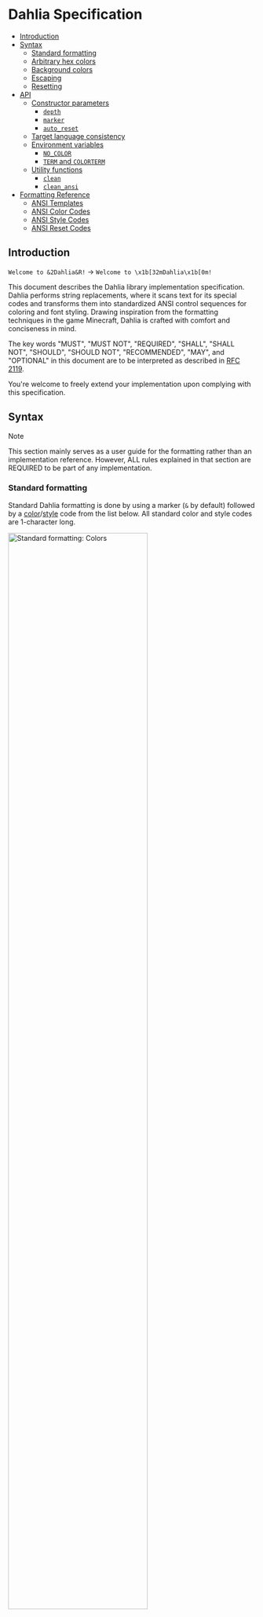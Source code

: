 # Dahlia Specification

- [Introduction](#introduction)
- [Syntax](#syntax)
  - [Standard formatting](#standard-formatting)
  - [Arbitrary hex colors](#arbitrary-hex-colors)
  - [Background colors](#background-colors)
  - [Escaping](#escaping)
  - [Resetting](#resetting)
- [API](#api)
  - [Constructor parameters](#constructor-parameters)
    - [`depth`](#depth)
    - [`marker`](#marker)
    - [`auto_reset`](#auto_reset)
  - [Target language consistency](#target-language-consistency)
  - [Environment variables](#environment-variables)
    - [`NO_COLOR`](#no_color)
    - [`TERM` and `COLORTERM`](#term-and-colorterm)
  - [Utility functions](#utility-functions)
    - [`clean`](#clean)
    - [`clean_ansi`](#clean_ansi)
- [Formatting Reference](#formatting-reference)
  - [ANSI Templates](#ansi-templates)
  - [ANSI Color Codes](#ansi-color-codes)
  - [ANSI Style Codes](#ansi-style-codes)
  - [ANSI Reset Codes](#ansi-reset-codes)


## Introduction

`Welcome to &2Dahlia&R!` → `Welcome to \x1b[32mDahlia\x1b[0m!`

This document describes the Dahlia library implementation specification. Dahlia
performs string replacements, where it scans text for its special codes and
transforms them into standardized ANSI control sequences for coloring and font
styling. Drawing inspiration from the formatting techniques in the game
Minecraft, Dahlia is crafted with comfort and conciseness in mind.

The key words "MUST", "MUST NOT", "REQUIRED", "SHALL", "SHALL NOT", "SHOULD",
"SHOULD NOT", "RECOMMENDED", "MAY", and "OPTIONAL" in this document are to be
interpreted as described in [RFC 2119](https://tools.ietf.org/html/rfc2119).

You're welcome to freely extend your implementation upon complying with this 
specification.


## Syntax

> [!note]
> This section mainly serves as a user guide for the formatting rather than an
> implementation reference. However, ALL rules explained in that section are
> REQUIRED to be part of any implementation.


### Standard formatting

Standard Dahlia formatting is done by using a marker (`&` by default) followed
by a [color](#ansi-color-codes)/[style](#ansi-style-codes) code from the list
below. All standard color and style codes are 1-character long.

<!--
In:  &0black &1blue &2green &3cyan
     &4red &5purple &6orange &7light gray
     &8gray &9light blue &alime &bturquoise
     &clight red &dpink &eyellow &fwhite
Out: black blue green cyan
     red purple orange light gray
     gray light blue lime turquoise
     light red pink yellow white
-->
<img alt="Standard formatting: Colors" src="assets/standard-colors.png" style="width: 75%">
<!--
In:  &hhide &iinverse &jdim &kblink
     &lbold &mstrikethrough &nunderline &oitalic
Out: hide inverse dim blink
     bold strikethrough underline italic
-->
<img alt="Standard formatting: Styles" src="assets/styles.png" style="width: 75%">

> [!note]
> The second image omits reset codes for brevity. To achieve the same output,
> the input would have to be
> ```
> &hhide&R &iinverse&R &jdim&R &kblink&R
> &lbold&R &mstrikethrough&R &nunderline&R &oitalic
> ```


### Arbitrary hex colors

Any color can be used by using the `&#XXXXXX;` syntax, where `XXXXXX` is a
6-digit hexadecimal code. Shorthand codes like `&#09c;` (equivalent to
`&#0099cc;`) are allowed.

<!--
In:  #&816adb;medium purple!
Out: medium purple!
-->
<img alt="Arbitrary hex color example" src="assets/hex-colors.png" style="width: 75%">


### Background colors

All colors can be applied to the background instead of the text by appending a
`~` to the marker. For instance, `&~4` sets a red background.

<!--
In:  &9light blue foreground
Out: light blue foreground

In:  &~9light blue background
Out: light blue background
-->
<img alt="Background color example" src="assets/background.png" style="width: 75%">


### Escaping

The underscore serves as an escape code for Dahlia: `&_` gets converted to `&`.

<!--
In:  &_4 gives &4red
Out: &4 gives red
-->
<img alt="Escaping example" src="assets/escaping.png" style="width: 75%">


### Resetting

Applied formatting can be removed by using [reset codes](#ansi-reset-codes).
`&R` resets all formatting, while `&r` codes reset specific formats, e.g. `&rl`
removes the bold formatting.

<!--
In:  &e&nunderlined&rn yellow
Out: underlined yellow
-->
<img alt="Resetting example" src="assets/resetting.png" style="width: 75%">


## API

Depending on your target language, the following may either be a struct with
standalone functions or a class with methods.

The base struct/class SHOULD be named `Dahlia` and SHALL accept the following
parameters in its constructor (in order):
* [`depth`](#depth)
* [`marker`](#marker)
* [`auto_reset`](#auto_reset)

The methods/functions MUST include the following:
* `convert(self: Dahlia, string: String) -> String`: converts a Dahlia-formatted
  string to ANSI (based on the instance's settings)
* `input(self: Dahlia, prompt: String) -> String`: converts and prints a
  Dahlia-formatted prompt and reads a line from stdin
* `print(self: Dahlia, ...) -> None`: converts and prints its input (for details
  on parameters see [Target language consistency](#target-language-consistency))


### Constructor parameters

#### `depth`

The `depth` parameter refers to color depth (2³, 2⁴, 2⁸ or 2²⁴ colors). All four
depths MUST be supported.

At least one of the following data types SHOULD be allowed to represent the
depth:
* enum members
    ```rs
    enum Depth {
      TTY     // 3-bit
      LOW     // 4-bit
      MEDIUM  // 8-bit
      HIGH    // 24-bit
    }
    ```
* strings (one of `"tty"`, `"low"`, `"medium"`, `"high"`, all case-insensitive)
* integers (one of `3`, `4`, `8`, `24`)

This parameter SHOULD be as flexible as possible and so implementations SHOULD
allow mixing these types (e.g. `Dahlia(depth: Depth.HIGH)` and
`Dahlia(depth: "high")` would both be allowed and mean the same thing). If the
target language only allows one data type as input, the preference is enums >
integers > strings (or integers > strings if enums don't exist or are
inconvenient to use in the target language).

By default, the depth SHOULD be automatically determined based on the
[`TERM` and `COLORTERM` environment variables](#term-and-colorterm). This
behavior (and thus the default value) MUST[^1] be represented by a null value if
one can be supplied in the target language (e.g. through a type union or an
option type). Otherwise, the aforementioned data types MUST accept an additional
`Depth.AUTO`, `"auto"`, or `0` value, respectively.


#### `marker`

The `marker` parameter specifies the character used to mark the beginning of a
Dahlia formatting code. It MUST be a single character and MUST[^1] default to
`&`.


#### `auto_reset`

The `auto_reset` parameter specifies whether the full-reset code (`\033[0m`;
`&R` by default) should be automatically appended to the end of the string if
not present yet. It MUST be a boolean value and MUST[^1] default to true.

[^1]: Only applies to languages that allow default parameter values.


### Target language consistency

To feel native and intuitive within the context of respective programming
languages, Dahlia implementations SHOULD aim to align with the conventions of
and built-in solutions provided by the target language.

For example, when implementing the `print` method/function in Python, it SHOULD
accept `end`, `file`, `flush`, and `sep` parameters so that it's easier to move
from the built-in `print` function.

Similarly, languages providing multiple variants of print functions (e.g.
`print`, `println`, `printf`) SHOULD have them mirrored in the Dahlia
implementation (cf. [`dahlia-rs`](https://github.com/dahlia-lib/dahlia-rs) with
its `dprint!` and `dprintln!` macros).

Finally, all identifiers SHOULD follow the naming conventions of the target
language. For instance, the utility function [`clean_ansi`](#clean_ansi) SHOULD
be named `cleanAnsi` when implemented in Java, since functions use `camelCase`
there by convention. In cases where there's no prevalent style guide, you're
free to pick the style you find most fitting.


### Environment variables

#### `NO_COLOR`

All implementations MUST comply with [the `NO_COLOR` standard](https://no-color)
and support its environment variable. A simple way to implement it is to use
the [`clean` utility function](#clean):

```rs
// pseudocode

fn convert(self: Dahlia, string: String) -> String {
    if no_color {
        return clean(string);
    }
    // actual processing
}
```


#### `TERM` and `COLORTERM`

When `depth` is set to auto, the `TERM` and `COLORTERM` environment variables
SHOULD be used to determine the color depth. The following values SHOULD be
recognized (as regexes):

##### `COLORTERM` (24-bit)
* `truecolor`
* `24bit`

##### `TERM`
* `dumb` → same as `NO_COLOR=1`
* anything containing `24-?bit` → `24-bit`
* `terminator` → `24-bit`
* `mosh` → `24-bit`
* anything containing `256` → `8-bit`

If none of the above match, the depth SHOULD default to `4-bit`.

Reading `COLORTERM` is preferred over `TERM` when set.


### Utility functions

#### `clean`

The `clean(string, marker)` utility function MUST strip away all Dahlia codes
from a string, except for the `&_` escape code which SHALL be processed as
usual. The `marker` parameter MUST follow the same rules as the regular
[`marker`](#marker) parameter.
```rs
clean("&_4 gives &4red")
// -> "&4 gives red"
clean("&4 gives §4red", marker="§")
// -> "&4 gives red"
```


#### `clean_ansi`

The `clean_ansi(string)` utility function MUST strip away all ANSI codes from a
string:
```rs
clean_ansi("\x1b[34mDahlia\x1b[0m")
// -> Dahlia
```
The following regex can be used to match ANSI codes:
<!--
Taken from ansi-regex, which is licensed as follows:

MIT License

Copyright (c) Sindre Sorhus <sindresorhus@gmail.com> (https://sindresorhus.com)

Permission is hereby granted, free of charge, to any person obtaining a copy of
this software and associated documentation files (the "Software"), to deal in
the Software without restriction, including without limitation the rights to
use, copy, modify, merge, publish, distribute, sublicense, and/or sell copies of
the Software, and to permit persons to whom the Software is furnished to do so,
subject to the following conditions:

The above copyright notice and this permission notice shall be included in all
copies or substantial portions of the Software.

THE SOFTWARE IS PROVIDED "AS IS", WITHOUT WARRANTY OF ANY KIND, EXPRESS OR
IMPLIED, INCLUDING BUT NOT LIMITED TO THE WARRANTIES OF MERCHANTABILITY, FITNESS
FOR A PARTICULAR PURPOSE AND NONINFRINGEMENT. IN NO EVENT SHALL THE AUTHORS OR
COPYRIGHT HOLDERS BE LIABLE FOR ANY CLAIM, DAMAGES OR OTHER LIABILITY, WHETHER
IN AN ACTION OF CONTRACT, TORT OR OTHERWISE, ARISING FROM, OUT OF OR IN
CONNECTION WITH THE SOFTWARE OR THE USE OR OTHER DEALINGS IN THE SOFTWARE.

Source: https://github.com/chalk/ansi-regex/blob/main/index.js
-->
```regex
[\u001B\u009B][\[\]()#;?]*(?:(?:(?:(?:;[-a-zA-Z\d\/#&.:=?%@~_]+)*|[a-zA-Z\d]+(?:;[-a-zA-Z\d\/#&.:=?%@~_]*)*)?\u0007)|(?:(?:\d{1,4}(?:;\d{0,4})*)?[\dA-PR-TZcf-nq-uy=><~]))
```


## Formatting Reference

### ANSI Templates

Category      | Foreground           | Background
---           | ---                  | ---
text styles   | `ESC[{}m`            | `ESC[{}m`
3-bit colors  | `ESC[{}m`            | `ESC[{}m`
4-bit colors  | `ESC[{}m`            | `ESC[{}m`
8-bit colors  | `ESC[38;5;{}m`       | `ESC[48;5;{}m`
24-bit colors | `ESC[38;2;{};{};{}m` | `ESC[48;2;{};{};{}m`


### ANSI Color Codes

Name       | Dahlia | ANSI 3-bit | ANSI 4-bit | ANSI 8-bit | RGB             | HEX
:---       | :---:  | :---:      | :---:      | :---:      | :---:           | :---
Black      | `0`    | 30         | 30         | 0          | (0, 0, 0)       | `#000000`
Blue       | `1`    | 34         | 34         | 19         | (0, 0, 170)     | `#0000aa`
Green      | `2`    | 32         | 32         | 34         | (0, 170, 0)     | `#00aa00`
Cyan       | `3`    | 36         | 36         | 37         | (0, 170, 170)   | `#00aaaa`
Red        | `4`    | 31         | 31         | 124        | (170, 0, 0)     | `#aa0000`
Purple     | `5`    | 35         | 35         | 127        | (170, 0, 170)   | `#aa00aa`
Orange     | `6`    | 33         | 33         | 214        | (255, 170, 0)   | `#ffaa00`
Light gray | `7`    | 37         | 37         | 248        | (170, 170, 170) | `#aaaaaa`
Gray       | `8`    | 30         | 90         | 240        | (85, 85, 85)    | `#555555`
Light blue | `9`    | 34         | 94         | 147        | (85, 85, 255)   | `#5555ff`
Lime       | `a`    | 32         | 92         | 83         | (85, 255, 85)   | `#55ff55`
Turqoise   | `b`    | 34         | 96         | 87         | (85, 255, 255)  | `#55ffff`
Light red  | `c`    | 31         | 91         | 203        | (255, 85, 85)   | `#ff5555`
Pink       | `d`    | 35         | 95         | 207        | (255, 85, 255)  | `#ff55ff`
Yellow     | `e`    | 33         | 93         | 227        | (255, 255, 85)  | `#ffff55`
White      | `f`    | 37         | 97         | 15         | (255, 255, 255) | `#ffffff`


### ANSI Style Codes

Name          | Dahlia | ANSI
:---          | :---:  | :---:
Hidden        | `h`    | 8
Inverse       | `i`    | 7
Dim           | `j`    | 2
Blinking      | `k`    | 5
Bold          | `l`    | 1
Strikethrough | `m`    | 9
Underline     | `n`    | 4
Italic        | `o`    | 3


### ANSI Reset Codes

Reset kind    | Dahlia | ANSI
:---          | :---:  | :---:
Full          | `R`    | 0
Foreground    | `rf`   | 39
Background    | `rb`   | 49
Color         | `rc`   | 39 and 49
Hidden        | `rh`   | 28
Inverse       | `ri`   | 27
Dim           | `rj`   | 22
Blinking      | `rk`   | 25
Bold          | `rl`   | 22
Strikethrough | `rm`   | 29
Underline     | `rn`   | 24
Italic        | `ro`   | 23
